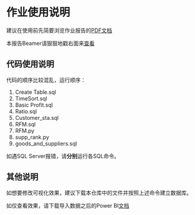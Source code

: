 # 作业使用说明

建议在使用前先简要浏览作业报告的[PDF文档](https://yan-blog.oss-cn-beijing.aliyuncs.com/Homework%20Files/SQL%20Business/Final%20Report.pdf)

本报告Beamer请狠狠地戳右面来[查看](https://yan-blog.oss-cn-beijing.aliyuncs.com/Homework%20Files/SQL%20Business/Final%20Beamer.pdf)

## 代码使用说明

代码的顺序比较混乱，运行顺序：

1. Create Table.sql
2. TimeSort.sql
3. Basic Profit.sql
4. Ratio.sql
5. Customer_sta.sql
6. RFM.sql
7. RFM.py
8. supp_rank.py
9. goods_and_suppliers.sql

如遇SQL Server报错，请**分别**运行各SQL命令。

## 其他说明

如想要修改可视化效果，建议下载本仓库中的文件并按照上述命令建立数据库。

如仅查看效果，请下载导入数据之后的Power BI[文档](https://yan-blog.oss-cn-beijing.aliyuncs.com/Homework%20Files/SQL%20Business/main_import.pbix)
